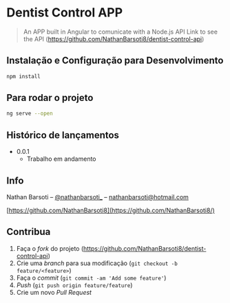 # Dentist Control APP
> An APP built in Angular to comunicate with a Node.js API
> Link to see the API (<https://github.com/NathanBarsoti8/dentist-control-api>)

## Instalação e Configuração para Desenvolvimento

```sh
npm install
```

## Para rodar o projeto

```sh
ng serve --open
```

<!-- ## Para rodar os testes

```sh
npm test
``` -->

## Histórico de lançamentos

* 0.0.1
    * Trabalho em andamento

## Info

Nathan Barsoti – [@nathanbarsoti_](https://twitter.com/...) – nathanbarsoti@hotmail.com

[https://github.com/NathanBarsoti8](https://github.com/NathanBarsoti8/)

## Contribua

1. Faça o _fork_ do projeto (<https://github.com/NathanBarsoti8/dentist-control-api>)
2. Crie uma _branch_ para sua modificação (`git checkout -b feature/<feature>`)
3. Faça o _commit_ (`git commit -am 'Add some feature'`)
4. _Push_ (`git push origin feature/feature`)
5. Crie um novo _Pull Request_

[npm-image]: https://img.shields.io/npm/v/datadog-metrics.svg?style=flat-square
[npm-url]: https://npmjs.org/package/datadog-metrics
[npm-downloads]: https://img.shields.io/npm/dm/datadog-metrics.svg?style=flat-square
[travis-image]: https://img.shields.io/travis/dbader/node-datadog-metrics/master.svg?style=flat-square
[travis-url]: https://travis-ci.org/dbader/node-datadog-metrics
[wiki]: https://github.com/seunome/seuprojeto/wiki
